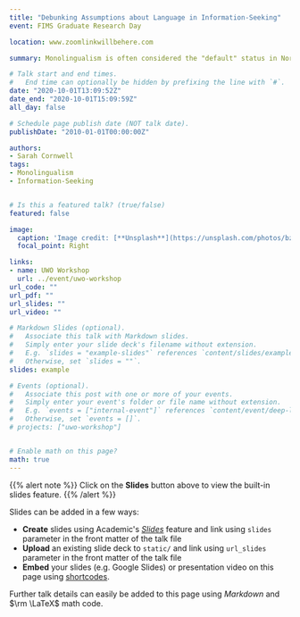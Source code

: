 ```yaml
---
title: "Debunking Assumptions about Language in Information-Seeking"
event: FIMS Graduate Research Day

location: www.zoomlinkwillbehere.com

summary: Monolingualism is often considered the "default" status in North America, and so too in LIS information-seeking scholarship. I present a few quick exemplars from my thesis-in-progress of highly-skilled Multilinguals' Everyday Information Seeking that complicate monolingual assumptions about language skills, information availability, and university pedagogy.

# Talk start and end times.
#   End time can optionally be hidden by prefixing the line with `#`.
date: "2020-10-01T13:09:52Z"
date_end: "2020-10-01T15:09:59Z"
all_day: false

# Schedule page publish date (NOT talk date).
publishDate: "2010-01-01T00:00:00Z"

authors:
- Sarah Cornwell
tags: 
- Monolingualism
- Information-Seeking


# Is this a featured talk? (true/false)
featured: false

image:
  caption: 'Image credit: [**Unsplash**](https://unsplash.com/photos/bzdhc5b3Bxs)'
  focal_point: Right

links:
- name: UWO Workshop
  url: ../event/uwo-workshop
url_code: ""
url_pdf: ""
url_slides: ""
url_video: ""

# Markdown Slides (optional).
#   Associate this talk with Markdown slides.
#   Simply enter your slide deck's filename without extension.
#   E.g. `slides = "example-slides"` references `content/slides/example-slides.md`.
#   Otherwise, set `slides = ""`.
slides: example

# Events (optional).
#   Associate this post with one or more of your events.
#   Simply enter your event's folder or file name without extension.
#   E.g. `events = ["internal-event"]` references `content/event/deep-learning/index.md`.
#   Otherwise, set `events = []`.
# projects: ["uwo-workshop"]


# Enable math on this page?
math: true
---
```


{{% alert note %}}
Click on the **Slides** button above to view the built-in slides feature.
{{% /alert %}}

Slides can be added in a few ways:

- **Create** slides using Academic's [*Slides*](https://sourcethemes.com/academic/docs/managing-content/#create-slides) feature and link using `slides` parameter in the front matter of the talk file
- **Upload** an existing slide deck to `static/` and link using `url_slides` parameter in the front matter of the talk file
- **Embed** your slides (e.g. Google Slides) or presentation video on this page using [shortcodes](https://sourcethemes.com/academic/docs/writing-markdown-latex/).

Further talk details can easily be added to this page using *Markdown* and $\rm \LaTeX$ math code.

